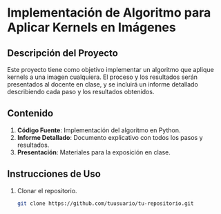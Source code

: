 # Implementación de Algoritmo para Aplicar Kernels en Imágenes

## Descripción del Proyecto

Este proyecto tiene como objetivo implementar un algoritmo que aplique kernels a una imagen cualquiera. El proceso y los resultados serán presentados al docente en clase, y se incluirá un informe detallado describiendo cada paso y los resultados obtenidos.

## Contenido

1. **Código Fuente**: Implementación del algoritmo en Python.
2. **Informe Detallado**: Documento explicativo con todos los pasos y resultados.
3. **Presentación**: Materiales para la exposición en clase.

## Instrucciones de Uso

1. Clonar el repositorio.
   ```bash
   git clone https://github.com/tuusuario/tu-repositorio.git
